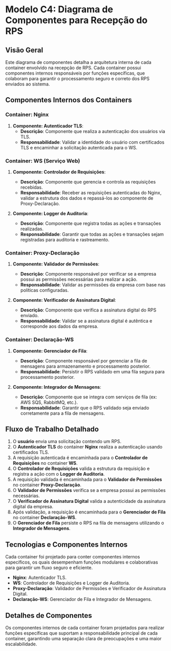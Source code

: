 # Modelo C4: Diagrama de Componentes para Recepção do RPS

## Visão Geral

Este diagrama de componentes detalha a arquitetura interna de cada container envolvido na recepção de RPS. Cada container possui componentes internos responsáveis por funções específicas, que colaboram para garantir o processamento seguro e correto dos RPS enviados ao sistema.

## Componentes Internos dos Containers

### Container: **Nginx**

1. **Componente: Autenticador TLS**:
   - **Descrição**: Componente que realiza a autenticação dos usuários via TLS.
   - **Responsabilidade**: Validar a identidade do usuário com certificados TLS e encaminhar a solicitação autenticada para o WS.

### Container: **WS (Serviço Web)**

1. **Componente: Controlador de Requisições**:
   - **Descrição**: Componente que gerencia e controla as requisições recebidas.
   - **Responsabilidade**: Receber as requisições autenticadas do Nginx, validar a estrutura dos dados e repassá-los ao componente de Proxy-Declaração.

2. **Componente: Logger de Auditoria**:
   - **Descrição**: Componente que registra todas as ações e transações realizadas.
   - **Responsabilidade**: Garantir que todas as ações e transações sejam registradas para auditoria e rastreamento.

### Container: **Proxy-Declaração**

1. **Componente: Validador de Permissões**:
   - **Descrição**: Componente responsável por verificar se a empresa possui as permissões necessárias para realizar a ação.
   - **Responsabilidade**: Validar as permissões da empresa com base nas políticas configuradas.

2. **Componente: Verificador de Assinatura Digital**:
   - **Descrição**: Componente que verifica a assinatura digital do RPS enviado.
   - **Responsabilidade**: Validar se a assinatura digital é autêntica e corresponde aos dados da empresa.

### Container: **Declaração-WS**

1. **Componente: Gerenciador de Fila**:
   - **Descrição**: Componente responsável por gerenciar a fila de mensagens para armazenamento e processamento posterior.
   - **Responsabilidade**: Persistir o RPS validado em uma fila segura para processamento posterior.

2. **Componente: Integrador de Mensagens**:
   - **Descrição**: Componente que se integra com serviços de fila (ex: AWS SQS, RabbitMQ, etc.).
   - **Responsabilidade**: Garantir que o RPS validado seja enviado corretamente para a fila de mensagens.

## Fluxo de Trabalho Detalhado

1. O **usuário** envia uma solicitação contendo um RPS.
2. O **Autenticador TLS** do container **Nginx** realiza a autenticação usando certificados TLS.
3. A requisição autenticada é encaminhada para o **Controlador de Requisições** no container **WS**.
4. O **Controlador de Requisições** valida a estrutura da requisição e registra a ação com o **Logger de Auditoria**.
5. A requisição validada é encaminhada para o **Validador de Permissões** no container **Proxy-Declaração**.
6. O **Validador de Permissões** verifica se a empresa possui as permissões necessárias.
7. O **Verificador de Assinatura Digital** valida a autenticidade da assinatura digital da empresa.
8. Após validação, a requisição é encaminhada para o **Gerenciador de Fila** no container **Declaração-WS**.
9. O **Gerenciador de Fila** persiste o RPS na fila de mensagens utilizando o **Integrador de Mensagens**.

## Tecnologias e Componentes Internos

Cada container foi projetado para conter componentes internos específicos, os quais desempenham funções modulares e colaborativas para garantir um fluxo seguro e eficiente.

- **Nginx**: Autenticador TLS.
- **WS**: Controlador de Requisições e Logger de Auditoria.
- **Proxy-Declaração**: Validador de Permissões e Verificador de Assinatura Digital.
- **Declaração-WS**: Gerenciador de Fila e Integrador de Mensagens.

## Detalhes de Componentes

Os componentes internos de cada container foram projetados para realizar funções específicas que suportam a responsabilidade principal de cada container, garantindo uma separação clara de preocupações e uma maior escalabilidade.


